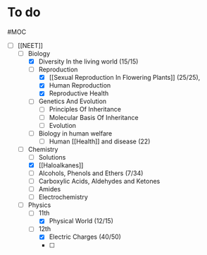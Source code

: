 # To do
#MOC 

- [ ] [[NEET]]
	- [ ] Biology
		- [x] Diversity In the living world (15/15)
		- [ ] Reproduction
			- [x] [[Sexual Reproduction In Flowering Plants]] (25/25), 
			- [x] Human Reproduction
			- [x] Reproductive Health
		- [ ] Genetics And Evolution
			- [ ] Principles Of Inheritance
			- [ ] Molecular Basis Of Inheritance
			- [ ] Evolution 
		- [ ] Biology in human welfare
			- [ ] Human [[Health]] and disease (22)
	- [ ] Chemistry
		- [ ] Solutions
		- [x] [[Haloalkanes]] 
		- [ ] Alcohols, Phenols and Ethers (7/34)
		- [ ] Carboxylic Acids, Aldehydes and Ketones
		- [ ] Amides 
		- [ ] Electrochemistry
	- [ ] Physics
		- [ ] 11th
			- [x] Physical World (12/15)
		- [ ] 12th
			- [x] Electric Charges (40/50)
			- [ ] 
